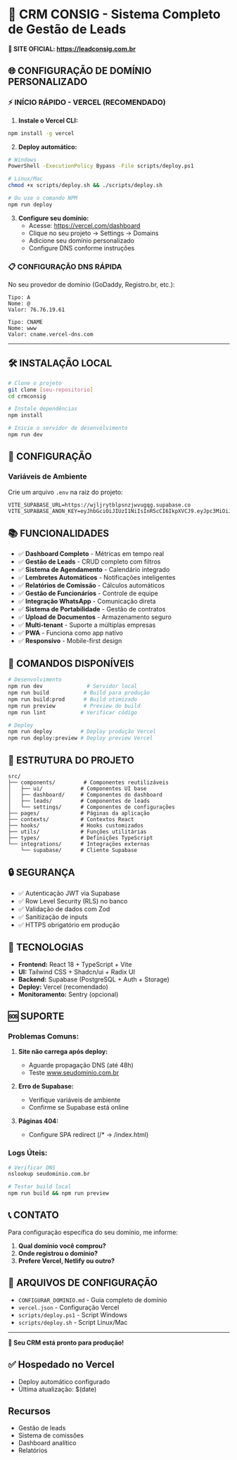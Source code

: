 # 🚀 CRM CONSIG - Sistema Completo de Gestão de Leads

**🎉 SITE OFICIAL: https://leadconsig.com.br**

## 🌐 **CONFIGURAÇÃO DE DOMÍNIO PERSONALIZADO**

### **⚡ INÍCIO RÁPIDO - VERCEL (RECOMENDADO)**

1. **Instale o Vercel CLI:**
```bash
npm install -g vercel
```

2. **Deploy automático:**
```bash
# Windows
PowerShell -ExecutionPolicy Bypass -File scripts/deploy.ps1

# Linux/Mac
chmod +x scripts/deploy.sh && ./scripts/deploy.sh

# Ou use o comando NPM
npm run deploy
```

3. **Configure seu domínio:**
   - Acesse: https://vercel.com/dashboard
   - Clique no seu projeto → Settings → Domains
   - Adicione seu domínio personalizado
   - Configure DNS conforme instruções

### **📋 CONFIGURAÇÃO DNS RÁPIDA**

No seu provedor de domínio (GoDaddy, Registro.br, etc.):

```
Tipo: A
Nome: @
Valor: 76.76.19.61

Tipo: CNAME  
Nome: www
Valor: cname.vercel-dns.com
```

---

## 🛠️ **INSTALAÇÃO LOCAL**

```bash
# Clone o projeto
git clone [seu-repositorio]
cd crmconsig

# Instale dependências
npm install

# Inicie o servidor de desenvolvimento
npm run dev
```

## 🔧 **CONFIGURAÇÃO**

### **Variáveis de Ambiente**
Crie um arquivo `.env` na raiz do projeto:

```env
VITE_SUPABASE_URL=https://wjljrytblpsnzjwvugqg.supabase.co
VITE_SUPABASE_ANON_KEY=eyJhbGciOiJIUzI1NiIsInR5cCI6IkpXVCJ9.eyJpc3MiOiJzdXBhYmFzZSIsInJlZiI6IndqbGpyeXRibHBzbnpqd3Z1Z3FnIiwicm9sZSI6ImFub24iLCJpYXQiOjE3NDU1MzE1NjcsImV4cCI6MjA2MTEwNzU2N30.ChxEZH6UakGSRxQlfoQvhNxeb7s56xCIzXZwe9GnZrY
```

## 📚 **FUNCIONALIDADES**

- ✅ **Dashboard Completo** - Métricas em tempo real
- ✅ **Gestão de Leads** - CRUD completo com filtros
- ✅ **Sistema de Agendamento** - Calendário integrado
- ✅ **Lembretes Automáticos** - Notificações inteligentes
- ✅ **Relatórios de Comissão** - Cálculos automáticos
- ✅ **Gestão de Funcionários** - Controle de equipe
- ✅ **Integração WhatsApp** - Comunicação direta
- ✅ **Sistema de Portabilidade** - Gestão de contratos
- ✅ **Upload de Documentos** - Armazenamento seguro
- ✅ **Multi-tenant** - Suporte a múltiplas empresas
- ✅ **PWA** - Funciona como app nativo
- ✅ **Responsivo** - Mobile-first design

## 🚀 **COMANDOS DISPONÍVEIS**

```bash
# Desenvolvimento
npm run dev              # Servidor local
npm run build           # Build para produção
npm run build:prod      # Build otimizado
npm run preview         # Preview do build
npm run lint           # Verificar código

# Deploy
npm run deploy         # Deploy produção Vercel
npm run deploy:preview # Deploy preview Vercel
```

## 📁 **ESTRUTURA DO PROJETO**

```
src/
├── components/         # Componentes reutilizáveis
│   ├── ui/            # Componentes UI base
│   ├── dashboard/     # Componentes do dashboard
│   ├── leads/         # Componentes de leads
│   └── settings/      # Componentes de configurações
├── pages/             # Páginas da aplicação
├── contexts/          # Contextos React
├── hooks/             # Hooks customizados
├── utils/             # Funções utilitárias
├── types/             # Definições TypeScript
└── integrations/      # Integrações externas
    └── supabase/      # Cliente Supabase
```

## 🔒 **SEGURANÇA**

- ✅ Autenticação JWT via Supabase
- ✅ Row Level Security (RLS) no banco
- ✅ Validação de dados com Zod
- ✅ Sanitização de inputs
- ✅ HTTPS obrigatório em produção

## 📱 **TECNOLOGIAS**

- **Frontend:** React 18 + TypeScript + Vite
- **UI:** Tailwind CSS + Shadcn/ui + Radix UI
- **Backend:** Supabase (PostgreSQL + Auth + Storage)
- **Deploy:** Vercel (recomendado)
- **Monitoramento:** Sentry (opcional)

## 🆘 **SUPORTE**

### **Problemas Comuns:**

1. **Site não carrega após deploy:**
   - Aguarde propagação DNS (até 48h)
   - Teste www.seudominio.com.br

2. **Erro de Supabase:**
   - Verifique variáveis de ambiente
   - Confirme se Supabase está online

3. **Páginas 404:**
   - Configure SPA redirect (/* → /index.html)

### **Logs Úteis:**
```bash
# Verificar DNS
nslookup seudominio.com.br

# Testar build local
npm run build && npm run preview
```

## 📞 **CONTATO**

Para configuração específica do seu domínio, me informe:
1. **Qual domínio você comprou?**
2. **Onde registrou o domínio?**
3. **Prefere Vercel, Netlify ou outro?**

## 📄 **ARQUIVOS DE CONFIGURAÇÃO**

- `CONFIGURAR_DOMINIO.md` - Guia completo de domínio
- `vercel.json` - Configuração Vercel
- `scripts/deploy.ps1` - Script Windows
- `scripts/deploy.sh` - Script Linux/Mac

---

**🎉 Seu CRM está pronto para produção!**

## ✅ Hospedado no Vercel
- Deploy automático configurado
- Última atualização: $(date)

## Recursos
- Gestão de leads
- Sistema de comissões
- Dashboard analítico
- Relatórios
